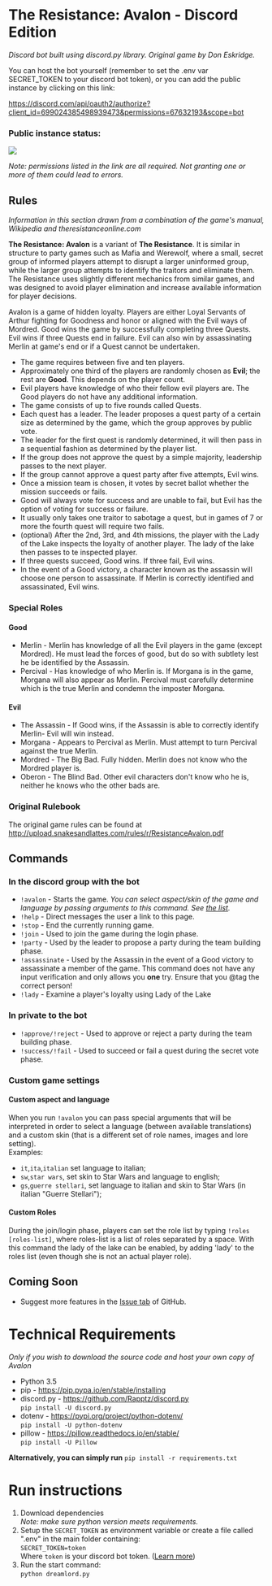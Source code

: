 # The Resistance: Avalon - Discord Edition

_Discord bot built using discord.py library. Original game by Don Eskridge._

You can host the bot yourself (remember to set the .env var SECRET_TOKEN to your discord bot token),
or you can add the public instance by clicking on this link:

https://discord.com/api/oauth2/authorize?client_id=699024385498939473&permissions=67632193&scope=bot

### Public instance status:

<a href="https://www.statuscake.com" title="Website Uptime Monitoring"><img src="https://app.statuscake.com/button/index.php?Track=K8Ne4neFxb&Days=1&Design=2" /></a>

_Note: permissions listed in the link are all required. Not granting one or more of them could lead to errors._

## Rules

_Information in this section drawn from a combination of the game's manual, Wikipedia and theresistanceonline.com_

**The Resistance: Avalon** is a variant of **The Resistance**. It is similar in structure to party games such as Mafia and Werewolf, where a small, secret group of informed players attempt to disrupt a larger uninformed group, while the larger group attempts to identify the traitors and eliminate them. The Resistance uses slightly different mechanics from similar games, and was designed to avoid player elimination and increase available information for player decisions.

Avalon is a game of hidden loyalty. Players are either Loyal Servants of Arthur fighting for Goodness and honor or aligned with the Evil ways of Mordred. Good wins the game by successfully completing three Quests. Evil wins if three Quests end in failure. Evil can also win by assassinating Merlin at game's end or if a Quest cannot be undertaken.

- The game requires between five and ten players.
- Approximately one third of the players are randomly chosen as **Evil**; the rest are **Good**. This depends on the player count.
- Evil players have knowledge of who their fellow evil players are. The Good players do not have any additional information.
- The game consists of up to five rounds called Quests.
- Each quest has a leader. The leader proposes a quest party of a certain size as determined by the game, which the group approves by public vote.
- The leader for the first quest is randomly determined, it will then pass in a sequential fashion as determined by the player list.
- If the group does not approve the quest by a simple majority, leadership passes to the next player.
- If the group cannot approve a quest party after five attempts, Evil wins.
- Once a mission team is chosen, it votes by secret ballot whether the mission succeeds or fails.
- Good will always vote for success and are unable to fail, but Evil has the option of voting for success or failure.
- It usually only takes one traitor to sabotage a quest, but in games of 7 or more the fourth quest will require two fails.
- (optional) After the 2nd, 3rd, and 4th missions, the player with the Lady of the Lake inspects the loyalty of another player. The lady of the lake then passes to te inspected player.
- If three quests succeed, Good wins. If three fail, Evil wins.
- In the event of a Good victory, a character known as the assassin will choose one person to assassinate. If Merlin is correctly identified and assassinated, Evil wins.

### Special Roles

#### Good

- Merlin - Merlin has knowledge of all the Evil players in the game (except Mordred). He must lead the forces of good, but do so with subtlety lest he be identified by the Assassin.
- Percival - Has knowledge of who Merlin is. If Morgana is in the game, Morgana will also appear as Merlin. Percival must carefully determine which is the true Merlin and condemn the imposter Morgana.

#### Evil

- The Assassin - If Good wins, if the Assassin is able to correctly identify Merlin- Evil will win instead.
- Morgana - Appears to Percival as Merlin. Must attempt to turn Percival against the true Merlin.
- Mordred - The Big Bad. Fully hidden. Merlin does not know who the Mordred player is.
- Oberon - The Blind Bad. Other evil characters don't know who he is, neither he knows who the other bads are.

### Original Rulebook

The original game rules can be found at http://upload.snakesandlattes.com/rules/r/ResistanceAvalon.pdf

## Commands

### In the discord group with the bot

- `!avalon` - Starts the game. *You can select aspect/skin of the game and language by passing arguments to this command. See [the list](#game-custom-settings).*
- `!help` - Direct messages the user a link to this page.
- `!stop` - End the currently running game.
- `!join` - Used to join the game during the login phase.
- `!party` - Used by the leader to propose a party during the team building phase.
- `!assassinate` - Used by the Assassin in the event of a Good victory to assassinate a member of the game. This command does not have any input verification and only allows you **one** try. Ensure that you @tag the correct person!
- `!lady` - Examine a player's loyalty using Lady of the Lake

### In private to the bot

- `!approve/!reject` - Used to approve or reject a party during the team building phase.
- `!success/!fail` - Used to succeed or fail a quest during the secret vote phase.

### Custom game settings

#### Custom aspect and language

When you run `!avalon` you can pass special arguments that will be interpreted in order to select a language (between available translations) and a custom skin (that is a different set of role names, images and lore setting).  
Examples:
- `it`,`ita`,`italian` set language to italian;
- `sw`,`star wars`, set skin to Star Wars and language to english;
- `gs`,`guerre stellari`, set language to italian and skin to Star Wars (in italian "Guerre Stellari");

#### Custom Roles

During the join/login phase, players can set the role list by typing `!roles [roles-list]`, where roles-list is a list of roles separated by a space. With this command the lady of the lake can be enabled, by adding 'lady' to the roles list (even though she is not an actual player role).

## Coming Soon

- Suggest more features in the [Issue tab](https://github.com/ldeluigi/avalon/issues) of GitHub.

# Technical Requirements

_Only if you wish to download the source code and host your own copy of Avalon_

- Python 3.5
- pip - https://pip.pypa.io/en/stable/installing
- discord.py - https://github.com/Rapptz/discord.py  
  `pip install -U discord.py`
- dotenv - https://pypi.org/project/python-dotenv/  
  `pip install -U python-dotenv`
- pillow - https://pillow.readthedocs.io/en/stable/  
  `pip install -U Pillow`

**Alternatively, you can simply run** `pip install -r requirements.txt`

# Run instructions

1. Download dependencies  
   _Note: make sure python version meets requirements._
1. Setup the `SECRET_TOKEN` as environment variable or create a file called ".env" in the main folder containing:  
   `SECRET_TOKEN=token`  
   Where `token` is your discord bot token. ([Learn more](https://discord.com/developers/docs/topics/oauth2))
1. Run the start command:  
   `python dreamlord.py`
